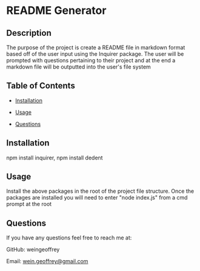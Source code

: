 # README Generator

## Description

The purpose of the project is create a README file in markdown format based off of the user input using the Inquirer package. The user will be prompted with questions pertaining to their project and at the end a markdown file will be outputted into the user's file system

## Table of Contents

* [Installation](#installation)
* [Usage](#usage)

* [Questions](#questions)

## Installation
npm install inquirer, npm install dedent

## Usage
Install the above packages in the root of the project file structure. Once the packages are installed you will need to enter "node index.js" from a cmd prompt at the root







## Questions

If you have any questions feel free to reach me at:

GitHub: weingeoffrey

Email: wein.geoffrey@gmail.com